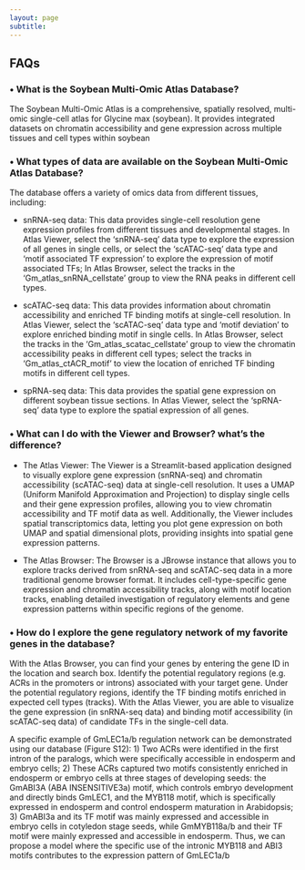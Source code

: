 ```yaml
---
layout: page
subtitle:
---
```


## FAQs

### •	What is the Soybean Multi-Omic Atlas Database?

The Soybean Multi-Omic Atlas is a comprehensive, spatially resolved, multi-omic single-cell atlas for Glycine max (soybean). It provides integrated datasets on chromatin accessibility and gene expression across multiple tissues and cell types within soybean

### •	What types of data are available on the Soybean Multi-Omic Atlas Database?

The database offers a variety of omics data from different tissues, including:
*	snRNA-seq data: This data provides single-cell resolution gene expression profiles from different tissues and developmental stages. 
In Atlas Viewer, select the ‘snRNA-seq’ data type to explore the expression of all genes in single cells, or select the ‘scATAC-seq’ data type and ‘motif associated TF expression’ to explore the expression of motif associated TFs; 
In Atlas Browser, select the tracks in the ‘Gm_atlas_snRNA_cellstate’ group to view the RNA peaks in different cell types.

*	scATAC-seq data: This data provides information about chromatin accessibility and enriched TF binding motifs at single-cell resolution.
In Atlas Viewer, select the ‘scATAC-seq’ data type and ‘motif deviation’ to explore enriched binding motif in single cells. 
In Atlas Browser, select the tracks in the ‘Gm_atlas_scatac_cellstate’ group to view the chromatin accessibility peaks in different cell types; select the tracks in ‘Gm_atlas_ctACR_motif’ to view the location of enriched TF binding motifs in different cell types. 

*	spRNA-seq data: This data provides the spatial gene expression on different soybean tissue sections. 
In Atlas Viewer, select the ‘spRNA-seq’ data type to explore the spatial expression of all genes. 

### •	What can I do with the Viewer and Browser? what’s the difference?
* The Atlas Viewer: The Viewer is a Streamlit-based application designed to visually explore gene expression (snRNA-seq) and chromatin accessibility (scATAC-seq) data at single-cell resolution. It uses a UMAP (Uniform Manifold Approximation and Projection) to display single cells and their gene expression profiles, allowing you to view chromatin accessibility and TF motif data as well. Additionally, the Viewer includes spatial transcriptomics data, letting you plot gene expression on both UMAP and spatial dimensional plots, providing insights into spatial gene expression patterns.

* The Atlas Browser: The Browser is a JBrowse instance that allows you to explore tracks derived from snRNA-seq and scATAC-seq data in a more traditional genome browser format. It includes cell-type-specific gene expression and chromatin accessibility tracks, along with motif location tracks, enabling detailed investigation of regulatory elements and gene expression patterns within specific regions of the genome.

### •	How do I explore the gene regulatory network of my favorite genes in the database? 

With the Atlas Browser, you can find your genes by entering the gene ID in the location and search box. Identify the potential regulatory regions (e.g. ACRs in the promoters or introns) associated with your target gene. Under the potential regulatory regions, identify the TF binding motifs enriched in expected cell types (tracks). With the Atlas Viewer, you are able to visualize the gene expression (in snRNA-seq data) and binding motif accessibility (in scATAC-seq data) of candidate TFs in the single-cell data.  

A specific example of GmLEC1a/b regulation network can be demonstrated using our database (Figure S12): 1) Two ACRs were identified in the first intron of the paralogs, which were specifically accessible in endosperm and embryo cells; 2) These ACRs captured two motifs consistently enriched in endosperm or embryo cells at three stages of developing seeds: the GmABI3A (ABA INSENSITIVE3a) motif, which controls embryo development and directly binds GmLEC1, and the MYB118 motif, which is specifically expressed in endosperm and control endosperm maturation in Arabidopsis; 3) GmABI3a and its TF motif was mainly expressed and accessible in embryo cells in cotyledon stage seeds, while GmMYB118a/b and their TF motif were mainly expressed and accessible in endosperm. Thus, we can propose a model where the specific use of the intronic MYB118 and ABI3 motifs contributes to the expression pattern of GmLEC1a/b 



